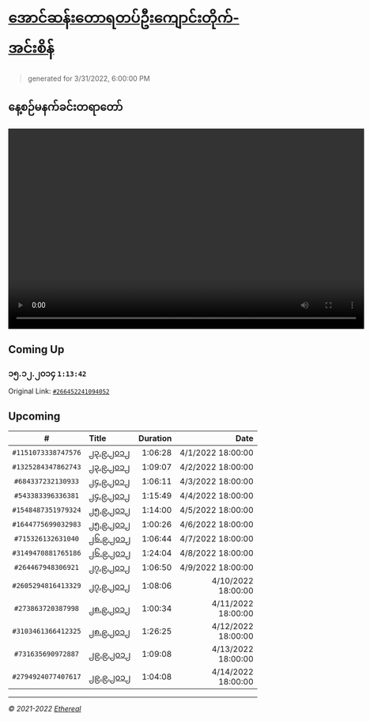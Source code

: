 # [အောင်ဆန်းတောရတပ်ဦးကျောင်းတိုက်-အင်းစိန်](https://www.facebook.com/655653464834259)

> generated for 3/31/2022, 6:00:00 PM

## နေ့စဉ်မနက်ခင်းတရာတော်

<video type="video/mp4" src="https://storage.googleapis.com/mogok-aungsan.appspot.com/public/dhamma/videos/output.mp4" width="720" height="405" preload="auto" controls></video>

## Coming Up

### ၁၅.၁၂.၂၀၁၄ `1:13:42`

Original Link: [`#266452241094052`](https://www.facebook.com/655653464834259/videos/266452241094052)

## Upcoming

| # | Title | Duration | Date |
|:-----:|:------|---------:|-------------:|
| `#1151073338747576` | [၂၃.၉.၂၀၁၂](https://www.facebook.com/655653464834259/videos/1151073338747576) | 1:06:28 | 4/1/2022 18:00:00 |
| `#1325284347862743` | [၂၃.၉.၂၀၁၂](https://www.facebook.com/655653464834259/videos/1325284347862743) | 1:09:07 | 4/2/2022 18:00:00 |
| `#684337232130933` | [၂၄.၉.၂၀၁၂](https://www.facebook.com/655653464834259/videos/684337232130933) | 1:06:11 | 4/3/2022 18:00:00 |
| `#543383396336381` | [၂၄.၉.၂၀၁၂](https://www.facebook.com/655653464834259/videos/543383396336381) | 1:15:49 | 4/4/2022 18:00:00 |
| `#1548487351979324` | [၂၅.၉.၂၀၁၂](https://www.facebook.com/655653464834259/videos/1548487351979324) | 1:14:00 | 4/5/2022 18:00:00 |
| `#1644775699032983` | [၂၅.၉.၂၀၁၂](https://www.facebook.com/655653464834259/videos/1644775699032983) | 1:00:26 | 4/6/2022 18:00:00 |
| `#715326132631040` | [၂၆.၉.၂၀၁၂](https://www.facebook.com/655653464834259/videos/715326132631040) | 1:06:44 | 4/7/2022 18:00:00 |
| `#3149470881765186` | [၂၆.၉.၂၀၁၂](https://www.facebook.com/655653464834259/videos/3149470881765186) | 1:24:04 | 4/8/2022 18:00:00 |
| `#264467948306921` | [၂၇.၉.၂၀၁၂](https://www.facebook.com/655653464834259/videos/264467948306921) | 1:06:50 | 4/9/2022 18:00:00 |
| `#2605294816413329` | [၂၇.၉.၂၀၁၂](https://www.facebook.com/655653464834259/videos/2605294816413329) | 1:08:06 | 4/10/2022 18:00:00 |
| `#273863720387998` | [၂၈.၉.၂၀၁၂](https://www.facebook.com/655653464834259/videos/273863720387998) | 1:00:34 | 4/11/2022 18:00:00 |
| `#3103461366412325` | [၂၈.၉.၂၀၁၂](https://www.facebook.com/655653464834259/videos/3103461366412325) | 1:26:25 | 4/12/2022 18:00:00 |
| `#731635690972887` | [၂၉.၉.၂၀၁၂](https://www.facebook.com/655653464834259/videos/731635690972887) | 1:09:08 | 4/13/2022 18:00:00 |
| `#2794924077407617` | [၂၉.၉.၂၀၁၂](https://www.facebook.com/655653464834259/videos/2794924077407617) | 1:04:08 | 4/14/2022 18:00:00 |

---

_&copy; 2021-2022 [Ethereal](https://github.com/etherealtech)_